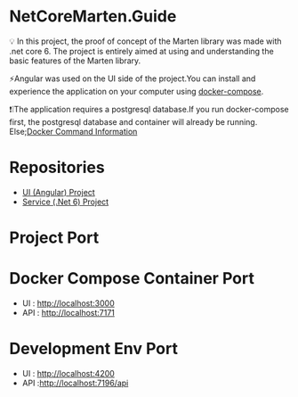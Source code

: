 # NetCoreMarten.Guide
💡 In this project, the proof of concept of the Marten library was made with .net core 6. The project is entirely aimed at using and understanding the basic features of the Marten library.

⚡Angular was used on the UI side of the project.You can install and experience the application on your computer using [docker-compose](https://github.com/burakdevx/NetCoreMarten.Guide/blob/main/docker-compose.yml).

❗❕The application requires a postgresql database.If you run docker-compose first, the postgresql database and container will already be running.
  Else;[Docker Command Information](https://github.com/burakdevx/NetCoreMarten.Guide/blob/main/postgress_docker_command.txt)

# Repositories
* [UI (Angular) Project](https://github.com/burakdevx/NetCoreMarten.Guide.UI)
* [Service (.Net 6) Project](https://github.com/burakdevx/NetCoreMarten.Guide.API)

# Project Port
  # Docker Compose Container Port
  * UI : [http://localhost:3000](http://localhost:3000/product-list)
  * API : [http://localhost:7171](http://localhost:7171/api)
  # Development Env Port
  * UI : [http://localhost:4200](http://localhost:4200/product-list)
  * API :[http://localhost:7196/api](https://localhost:7196/api/)


